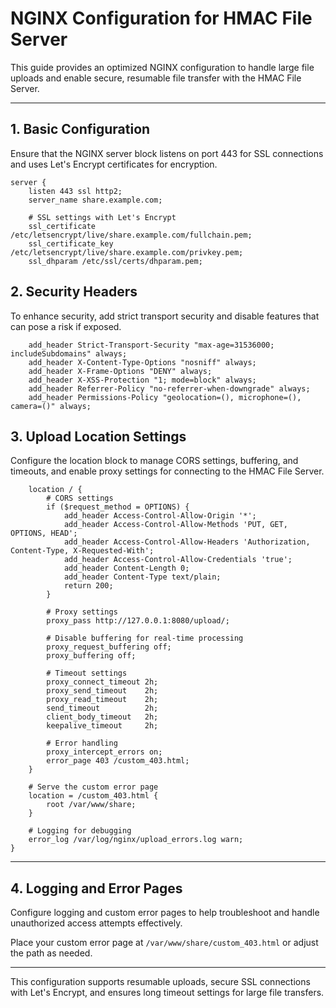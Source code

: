 
# NGINX Configuration for HMAC File Server

This guide provides an optimized NGINX configuration to handle large file uploads and enable secure, resumable file transfer with the HMAC File Server.

---

## 1. Basic Configuration

Ensure that the NGINX server block listens on port 443 for SSL connections and uses Let's Encrypt certificates for encryption.

```nginx
server {
    listen 443 ssl http2;
    server_name share.example.com;

    # SSL settings with Let's Encrypt
    ssl_certificate /etc/letsencrypt/live/share.example.com/fullchain.pem;
    ssl_certificate_key /etc/letsencrypt/live/share.example.com/privkey.pem;
    ssl_dhparam /etc/ssl/certs/dhparam.pem;
```

## 2. Security Headers

To enhance security, add strict transport security and disable features that can pose a risk if exposed.

```nginx
    add_header Strict-Transport-Security "max-age=31536000; includeSubdomains" always;
    add_header X-Content-Type-Options "nosniff" always;
    add_header X-Frame-Options "DENY" always;
    add_header X-XSS-Protection "1; mode=block" always;
    add_header Referrer-Policy "no-referrer-when-downgrade" always;
    add_header Permissions-Policy "geolocation=(), microphone=(), camera=()" always;
```

## 3. Upload Location Settings

Configure the location block to manage CORS settings, buffering, and timeouts, and enable proxy settings for connecting to the HMAC File Server.

```nginx
    location / {
        # CORS settings
        if ($request_method = OPTIONS) {
            add_header Access-Control-Allow-Origin '*';
            add_header Access-Control-Allow-Methods 'PUT, GET, OPTIONS, HEAD';
            add_header Access-Control-Allow-Headers 'Authorization, Content-Type, X-Requested-With';
            add_header Access-Control-Allow-Credentials 'true';
            add_header Content-Length 0;
            add_header Content-Type text/plain;
            return 200;
        }

        # Proxy settings
        proxy_pass http://127.0.0.1:8080/upload/;

        # Disable buffering for real-time processing
        proxy_request_buffering off;
        proxy_buffering off;

        # Timeout settings
        proxy_connect_timeout 2h;
        proxy_send_timeout    2h;
        proxy_read_timeout    2h;
        send_timeout          2h;
        client_body_timeout   2h;
        keepalive_timeout     2h;

        # Error handling
        proxy_intercept_errors on;
        error_page 403 /custom_403.html;
    }

    # Serve the custom error page
    location = /custom_403.html {
        root /var/www/share;
    }

    # Logging for debugging
    error_log /var/log/nginx/upload_errors.log warn;
}
```

---

## 4. Logging and Error Pages

Configure logging and custom error pages to help troubleshoot and handle unauthorized access attempts effectively.

Place your custom error page at `/var/www/share/custom_403.html` or adjust the path as needed.

---

This configuration supports resumable uploads, secure SSL connections with Let's Encrypt, and ensures long timeout settings for large file transfers.

